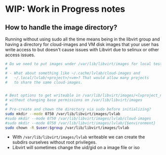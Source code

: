 # WIP: Work in Progress notes

## How to handle the image directory?

Running without using sudo all the time means being in the libvirt
group and having a directory for cloud-images and VM disk images that
your user has write access to but doesn't cause issues with Libvirt
due to selinux or other access issues.

```bash
# Do we need to put images under /var/lib/libvirt/images for local testing?
#
# - What about something like ~/.cache/lvlab/cloud-images and 
#   ~/.local/lvlab/<project>/<vm>? That would allow many projects
#   to share the same cloud-images.


# Best options to get writeable in /var/lib/libvirt/images/<lvproject_name>
# without changing base permissions on /var/lib/libvirt/images
#
# Pre-create and chown the directory via sudo before initializing?
sudo mkdir --mode 0750 /var/lib/libvirt/images/lvlab
#sudo mkdir --mode 0750 /var/lib/libvirt/images/lvlab/cloud-images
#sudo mkdir --mode 0750 /var/lib/libvirt/images/lvlab/{$environment}
sudo chown -R $user:$group /var/lib/libvirt/images/lvlab

```

- With `/var/lib/libvirt/images/lvlab` writeable we can create the subdirs
  ourselves without root privileges.
- Libvirt will sometimes change the uid/gid on a image file or iso
